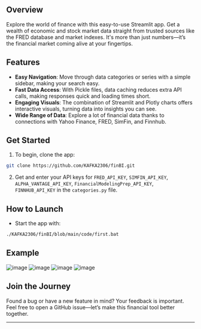 
## Overview
Explore the world of finance with this easy-to-use Streamlit app. Get a wealth of economic and stock market data straight from trusted sources like the FRED database and market indexes. It's more than just numbers—it’s the financial market coming alive at your fingertips.

## Features

- **Easy Navigation**: Move through data categories or series with a simple sidebar, making your search easy.
- **Fast Data Access**: With Pickle files, data caching reduces extra API calls, making responses quick and loading times short.
- **Engaging Visuals**: The combination of Streamlit and Plotly charts offers interactive visuals, turning data into insights you can see.
- **Wide Range of Data**: Explore a lot of financial data thanks to connections with Yahoo Finance, FRED, SimFin, and Finnhub.

## Get Started

1. To begin, clone the app:
```bash
git clone https://github.com/KAFKA2306/finBI.git
```
2. Get and enter your API keys for `FRED_API_KEY`, `SIMFIN_API_KEY`, `ALPHA_VANTAGE_API_KEY`, `FinancialModelingPrep_API_KEY`, `FINNHUB_API_KEY` in the `categories.py` file.

## How to Launch

- Start the app with:
```bash
./KAFKA2306/finBI/blob/main/code/first.bat
```

## Example
![image](https://github.com/KAFKA2306/finBI/assets/137051370/39ac06ae-bb9c-4626-93f5-59fd8fd47285)
![image](https://github.com/KAFKA2306/finBI/assets/137051370/8df85103-edb5-46db-b7d8-837ca217796e)
![image](https://github.com/KAFKA2306/finBI/assets/137051370/540fa83b-da02-451c-a41b-7f90a5895bff)
![image](https://github.com/KAFKA2306/finBI/assets/137051370/dacfb657-e18e-41f7-aef4-a3805dca5f28)


## Join the Journey

Found a bug or have a new feature in mind? Your feedback is important. Feel free to open a GitHub issue—let’s make this financial tool better together.

---
